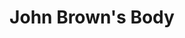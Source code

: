 ---
title: John Brown's Body
year: 1979
opening_date: 1979-01-26
closing_date: 1979-02-10
layout: productions
image:
image_caption:
image_credit:
playbill: 
category: 
Theatre: Theatre Jacksonville
Venue: Little Theatre
cast:
  Himself: 
    - Allen Hall
    - Norman Howard
    - Philip St. Laurent
  Herself: 
    - Elizabeth Reed
    - Diane Somerville
    - Nancy Blocksidge
  Chorus:
    - Kathy Brown
    - Shirley Cooke
    - Beverly Fenderson
    - Valerie Hall
    - Helen Harris
    - Jim Hayhurst
    - John Hein
    - Vivian Hill
    - Bill Merwin
    - Karen Scroggins
    - Elmer Schroer
    - Greer Skinner
    - Mark Snitzer
    - Barbara Stillson
  Stage Manager: Doug Thomas
  Lighting Technician: Pam Jackson
  Set Construction:
    - Tom Heffernan
    - Marty Friedman
    - Valerie Hall
    - Jon Kollin
    - Bebe Schroder
  Costumes:
    - Gert Berman
    - Nancy Kaye
  Publicity: Diane Somerville
  Box Office: Barbara Stillson
crew:
  Director: Robert Knowles
  Musical Director: Rosalind MacEnulty
  Technical Director: Tom Heffernan
external_links:
---